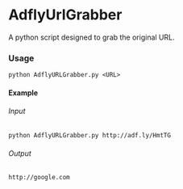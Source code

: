 # AdflyUrlGrabber

A python script designed to grab the original URL.


### Usage

```
python AdflyURLGrabber.py <URL>
```

#### Example


###### Input

```
python AdflyURLGrabber.py http://adf.ly/HmtTG
```

###### Output

```
http://google.com
```

